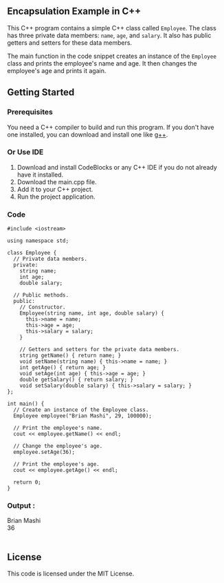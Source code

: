 ## Encapsulation Example in C++

This C++ program contains a simple C++ class called `Employee`. The class has three private data members: `name`, `age`, and `salary`. It also has public getters and setters for these data members.

The main function in the code snippet creates an instance of the `Employee` class and prints the employee's name and age. It then changes the employee's age and prints it again.

## Getting Started
### Prerequisites

You need a C++ compiler to build and run this program. If you don't have one installed, you can download and install one like [g++](https://gcc.gnu.org/).

### Or Use IDE
1. Download and install CodeBlocks or any C++ IDE if you do not already have it installed.
2. Download the main.cpp file.
3. Add it to your C++ project.
4. Run the project application.


### Code 

```
#include <iostream>

using namespace std;

class Employee {
  // Private data members.
  private:
    string name;
    int age;
    double salary;

  // Public methods.
  public:
    // Constructor.
    Employee(string name, int age, double salary) {
      this->name = name;
      this->age = age;
      this->salary = salary;
    }

    // Getters and setters for the private data members.
    string getName() { return name; }
    void setName(string name) { this->name = name; }
    int getAge() { return age; }
    void setAge(int age) { this->age = age; }
    double getSalary() { return salary; }
    void setSalary(double salary) { this->salary = salary; }
};

int main() {
  // Create an instance of the Employee class.
  Employee employee("Brian Mashi", 29, 100000);

  // Print the employee's name.
  cout << employee.getName() << endl;

  // Change the employee's age.
  employee.setAge(36);

  // Print the employee's age.
  cout << employee.getAge() << endl;

  return 0;
}

```
### Output :
Brian Mashi </br>
36 </br> </br>

## License
This code is licensed under the MIT License.


